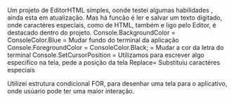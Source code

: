 Um projeto de EditorHTML simples, oonde testei algumas habilidades , ainda esta em atualização. 
Mas há funcão é ler e salvar um texto digitado, onde caractéres especiais,  como <strong></strong> de HTML, também e ligo pelo Editor, é destacado dentro do projeto.
Console.BackgroundColor = ConsoleColor.Blue = Mudar fundo do terminal da aplicação
Console.ForegroundColor = ConsoleColor.Black; = Mudar a cor da letra do terminal
Console.SetCursorPosition = Utilizamos para escrever algo especifico na tela, pede a posição da tela
Replace= Substituiu caractéres especiais

Utilizei estrutura  condicional  FOR, para desenhar uma tela para o aplicativo, onde usúario pode ter uma maior interação. 
